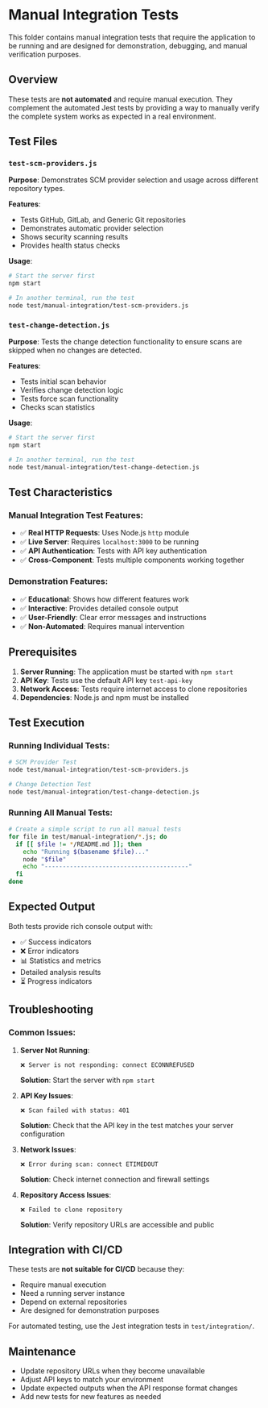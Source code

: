 # Manual Integration Tests

This folder contains manual integration tests that require the application to be running and are designed for demonstration, debugging, and manual verification purposes.

## Overview

These tests are **not automated** and require manual execution. They complement the automated Jest tests by providing a way to manually verify the complete system works as expected in a real environment.

## Test Files

### `test-scm-providers.js`
**Purpose**: Demonstrates SCM provider selection and usage across different repository types.

**Features**:
- Tests GitHub, GitLab, and Generic Git repositories
- Demonstrates automatic provider selection
- Shows security scanning results
- Provides health status checks

**Usage**:
```bash
# Start the server first
npm start

# In another terminal, run the test
node test/manual-integration/test-scm-providers.js
```

### `test-change-detection.js`
**Purpose**: Tests the change detection functionality to ensure scans are skipped when no changes are detected.

**Features**:
- Tests initial scan behavior
- Verifies change detection logic
- Tests force scan functionality
- Checks scan statistics

**Usage**:
```bash
# Start the server first
npm start

# In another terminal, run the test
node test/manual-integration/test-change-detection.js
```

## Test Characteristics

### Manual Integration Test Features:
- ✅ **Real HTTP Requests**: Uses Node.js `http` module
- ✅ **Live Server**: Requires `localhost:3000` to be running
- ✅ **API Authentication**: Tests with API key authentication
- ✅ **Cross-Component**: Tests multiple components working together

### Demonstration Features:
- ✅ **Educational**: Shows how different features work
- ✅ **Interactive**: Provides detailed console output
- ✅ **User-Friendly**: Clear error messages and instructions
- ✅ **Non-Automated**: Requires manual intervention

## Prerequisites

1. **Server Running**: The application must be started with `npm start`
2. **API Key**: Tests use the default API key `test-api-key`
3. **Network Access**: Tests require internet access to clone repositories
4. **Dependencies**: Node.js and npm must be installed

## Test Execution

### Running Individual Tests:
```bash
# SCM Provider Test
node test/manual-integration/test-scm-providers.js

# Change Detection Test
node test/manual-integration/test-change-detection.js
```

### Running All Manual Tests:
```bash
# Create a simple script to run all manual tests
for file in test/manual-integration/*.js; do
  if [[ $file != */README.md ]]; then
    echo "Running $(basename $file)..."
    node "$file"
    echo "----------------------------------------"
  fi
done
```

## Expected Output

Both tests provide rich console output with:
- ✅ Success indicators
- ❌ Error indicators
- 📊 Statistics and metrics
- Detailed analysis results
- ⏳ Progress indicators

## Troubleshooting

### Common Issues:

1. **Server Not Running**:
   ```
   ❌ Server is not responding: connect ECONNREFUSED
   ```
   **Solution**: Start the server with `npm start`

2. **API Key Issues**:
   ```
   ❌ Scan failed with status: 401
   ```
   **Solution**: Check that the API key in the test matches your server configuration

3. **Network Issues**:
   ```
   ❌ Error during scan: connect ETIMEDOUT
   ```
   **Solution**: Check internet connection and firewall settings

4. **Repository Access Issues**:
   ```
   ❌ Failed to clone repository
   ```
   **Solution**: Verify repository URLs are accessible and public

## Integration with CI/CD

These tests are **not suitable for CI/CD** because they:
- Require manual execution
- Need a running server instance
- Depend on external repositories
- Are designed for demonstration purposes

For automated testing, use the Jest integration tests in `test/integration/`.

## Maintenance

- Update repository URLs when they become unavailable
- Adjust API keys to match your environment
- Update expected outputs when the API response format changes
- Add new tests for new features as needed 